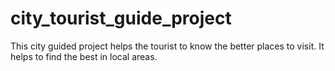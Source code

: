 # city_tourist_guide_project
This city guided project helps the tourist   to know the better places to visit. It helps to find the best in local areas.
